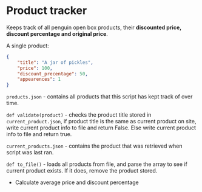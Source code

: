 # Product tracker

Keeps track of all penguin open box products, their **discounted price, discount
percentage and original price**.

A single product:

```json
{
    "title": "A jar of pickles",
    "price": 100,
    "discount_precentage": 50,
    "appearences": 1
}
```

`products.json` - contains all products that this script has kept track of over
time.

`def validate(product)` - checks the product title stored in
`current_product.json`, if product title is the same as current product on site,
write current product info to file and return False. Else write current product
info to file and return true.

`current_products.json` - contains the product that was retrieved when script
was last ran.

`def to_file()` - loads all products from file, and parse the array to see if
current product exists. If it does, remove the product stored.

* Calculate average price and discount percentage
